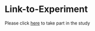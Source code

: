 # Link-to-Experiment

Please click [here](http://spellout.net/ibexexps/hiroki/2019_FQ_obj_ex1/server.py?withsquare=2) to take part in the study
